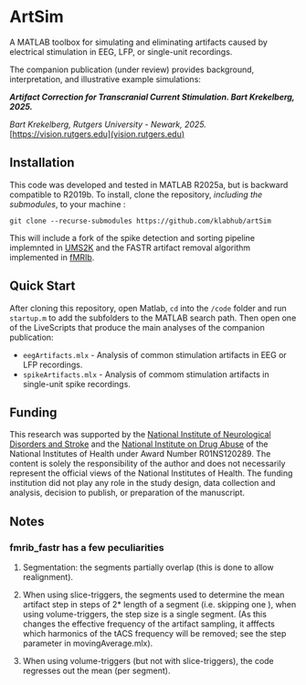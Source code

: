 # ArtSim
A MATLAB toolbox for simulating and eliminating artifacts caused by electrical stimulation in EEG, LFP, or single-unit recordings.

The companion publication (under review) provides background, interpretation, and illustrative example simulations:

***Artifact Correction for Transcranial Current Stimulation. Bart Krekelberg, 2025.***


_Bart Krekelberg, Rutgers University - Newark, 2025._
[https://vision.rutgers.edu](vision.rutgers.edu)

## Installation
This code was developed and tested in MATLAB R2025a, but is backward compatible to R2019b. 
To install, clone the repository, _including the submodules_, to your machine :
```
git clone --recurse-submodules https://github.com/klabhub/artSim
```
This will include a fork of the spike detection and sorting pipeline implemnted in [UMS2K](https://github.com/danamics/UMS2K) and the FASTR artifact removal algorithm implemented in [fMRIb](https://github.com/sccn/fMRIb.git). 

## Quick Start
After cloning this repository, open Matlab, `cd` into the `/code` folder and run `startup.m` to add the subfolders to the MATLAB search path.
Then open one of the LiveScripts that produce the main analyses of the companion publication:

- `eegArtifacts.mlx` - Analysis of common stimulation artifacts in EEG or LFP recordings.
- `spikeArtifacts.mlx`  - Analysis of commom stimulation artifacts in single-unit spike recordings.


## Funding
This research was supported by the [National Institute of Neurological Disorders and Stroke](https://www.ninds.nih.gov/) and the [National Institute on Drug Abuse](https://nida.nih.gov/) of the National Institutes of Health under Award Number R01NS120289. The content is solely the responsibility of the author and does not necessarily represent the official views of the National Institutes of Health. The funding institution did not play any role in the study design, data collection and analysis, decision to publish, or preparation of the manuscript. 


## Notes

### fmrib_fastr  has a few peculiarities

1. Segmentation: the segments partially overlap  (this is done to allow realignment).

2. When using slice-triggers, the segments used to determine the mean artifact step in
steps of 2* length of a segment (i.e. skipping one ), when using volume-triggers, the step size is a single segment. (As this changes the effective frequency of the artifact sampling, it afffects which harmonics of the tACS frequency will be removed; see the step parameter in movingAverage.mlx).

3. When using volume-triggers (but not with slice-triggers), the code regresses out the mean (per segment).
